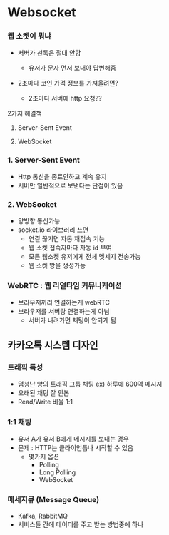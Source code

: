 # Websocket

### 웹 소켓이 뭐냐

- 서버가 선톡은 절대 안함

  - 유저가 문자 먼저 보내야 답변해줌

- 2초마다 코인 가격 정보를 가져올려면?
  - 2초마다 서버에 http 요청??

2가지 해결책

1. Server-Sent Event

2. WebSocket

### 1. Server-Sent Event

- Http 통신을 종료안하고 계속 유지
- 서버만 일반적으로 보낸다는 단점이 있음

### 2. WebSocket

- 양방향 통신가능
- socket.io 라이브러리 쓰면
  - 연결 끊기면 자동 재접속 기능
  - 웹 소켓 접속자마다 자동 id 부여
  - 모든 웹소켓 유저에게 전체 멧세지 전송가능
  - 웹 소켓 방을 생성가능

### WebRTC : 웹 리얼타임 커뮤니케이션

- 브라우저끼리 연결하는게 webRTC
- 브라우저를 서버랑 연결하는게 아님
  - 서버가 내려가면 채팅이 안되게 됨

## 카카오톡 시스템 디자인

### 트래픽 특성

- 엄청난 양의 트래픽 그룹 채팅 ex) 하루에 600억 메시지
- 오래된 채팅 잘 안봄
- Read/Write 비율 1:1

### 1:1 채팅

- 유저 A가 유저 B에게 메시지를 보내는 경우
- 문제 : HTTP는 클라이언틈나 시작할 수 있음
  - 몇가지 옵션
    - Polling
    - Long Polling
    - WebSocket

### 메세지큐 (Message Queue)

- Kafka, RabbitMQ
- 서비스들 간에 데이터를 주고 받는 방법중에 하나
